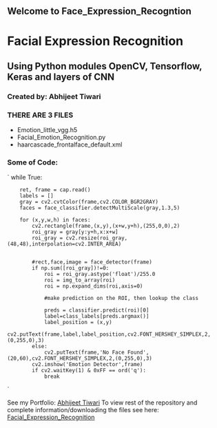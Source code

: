## Welcome to Face_Expression_Recogntion
# Facial Expression Recognition
## Using Python modules OpenCV, Tensorflow, Keras and layers of CNN
### Created by: Abhijeet Tiwari

### THERE ARE 3 FILES
- Emotion_little_vgg.h5
- Facial_Emotion_Recognition.py
- haarcascade_frontalface_default.xml

### Some of Code:
`
    while True:
    
        ret, frame = cap.read()
        labels = []
        gray = cv2.cvtColor(frame,cv2.COLOR_BGR2GRAY)
        faces = face_classifier.detectMultiScale(gray,1.3,5)

        for (x,y,w,h) in faces:
            cv2.rectangle(frame,(x,y),(x+w,y+h),(255,0,0),2)
            roi_gray = gray[y:y+h,x:x+w]
            roi_gray = cv2.resize(roi_gray,(48,48),interpolation=cv2.INTER_AREA)
        

            #rect,face,image = face_detector(frame)
            if np.sum([roi_gray])!=0:
                roi = roi_gray.astype('float')/255.0
                roi = img_to_array(roi)
                roi = np.expand_dims(roi,axis=0)

                #make prediction on the ROI, then lookup the class

                preds = classifier.predict(roi)[0]
                label=class_labels[preds.argmax()]
                label_position = (x,y)
                cv2.putText(frame,label,label_position,cv2.FONT_HERSHEY_SIMPLEX,2,(0,255,0),3)
            else:
                cv2.putText(frame,'No Face Found',(20,60),cv2.FONT_HERSHEY_SIMPLEX,2,(0,255,0),3)
            cv2.imshow('Emotion Detector',frame)
            if cv2.waitKey(1) & 0xFF == ord('q'):
                break
`



See my Portfolio: [Abhijeet Tiwari](https://bit.ly/abhijeettiwari)
To view rest of the repository and complete information/downloading the files see here: [Facial_Expression_Recognition](https://github.com/abhijeettiwari2717/face_expression_recognition)
